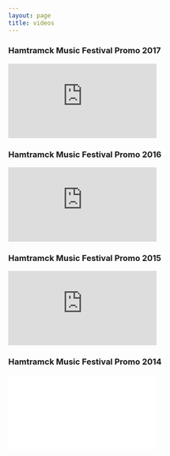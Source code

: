 ```yaml
---
layout: page
title: videos
---
```


<div>
  <h3>Hamtramck Music Festival Promo 2017</h3>
  <iframe src="https://www.youtube.com/embed/roJ9pNKmJZ4" frameborder="0" allowfullscreen></iframe>
</div>

<div>
  <h3>Hamtramck Music Festival Promo 2016</h3>
  <iframe src="https://www.youtube.com/embed/g5yO_36ypck" frameborder="0" allowfullscreen></iframe>
</div>

<div>
  <h3>Hamtramck Music Festival Promo 2015</h3>
  <iframe src="https://www.youtube.com/embed/KN07XSOpWFM" frameborder="0" allowfullscreen></iframe>
</div>

<div>
  <h3>Hamtramck Music Festival Promo 2014</h3>
  <iframe src="//www.youtube.com/embed/QUfvC8SIvqM" frameborder="0" allowfullscreen></iframe>
</div>